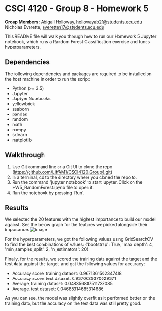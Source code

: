 # CSCI 4120 - Group 8 - Homework 5 
**Group Members:** 
Abigail Holloway, hollowayab21@students.ecu.edu
Nicholas Everette, everetten17@students.ecu.edu

This README file will walk you through how to run our Homework 5 Jupyter notebook, which runs a Random Forest Classification exercise and tunes hyperparameters.

## Dependencies

The following dependencies and packages are required to be installed on the host machine in order to run the script:
 - Python (>= 3.5)
 - Jupyter
 - Juptyer Notebooks
 - yellowbrick
 - seaborn
 - pandas
 - random
 - math
 - numpy
 - sklearn
 - matplotlib

## Walkthrough

1. Use Git command line or a Git UI to clone the repo (https://github.com/LiffAM1/CSCI4120_Group8.git)
2. In a terminal, cd to the directory where you cloned the repo to.
3. Run the command 'jupyter notebook' to start jupyter. Click on the HW5_RandomForest.ipynb file to open it.
4. Run the notebook by pressing 'Run'.

## Results
We selected the 20 features with the highest importance to build our model against. See the below graph for the features we picked alongside their importance.
![image](https://user-images.githubusercontent.com/22064340/139353353-4fadd943-0868-4b86-8d2e-6468c2908db5.png)

For the hyperparameters, we got the following values using GridSearchCV to find the best combinations of values:
{'bootstrap': True, 'max_depth': 4, 'min_samples_split': 2, 'n_estimators': 20}

Finally, for the results, we scored the training data against the target and the test data against the target, and got the following values for accuracy:
- Accuracy score, training dataset: 0.9671361502347418
- Accuracy score, test dataset: 0.9370629370629371
- Average, training dataset: 0.048356807511737085
- Average, test dataset: 0.04685314685314686

As you can see, the model was slightly overfit as it performed better on the training data, but the accuracy on the test data was still pretty good.
